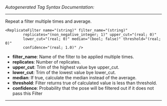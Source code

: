 _Autogenerated Tag Syntax Documentation:_

---
Repeat a filter multiple times and average.

```
<ReplicateFilter name="(string)" filter_name="(string)"
        replicates="(non_negative_integer; 1)" upper_cut="(real; 0)"
        lower_cut="(real; 0)" median="(bool; false)" threshold="(real; 0)"
        confidence="(real; 1.0)" />
```

-   **filter_name**: Name of the filter to be applied multiple times.
-   **replicates**: Number of replicates.
-   **upper_cut**: Trim of the highest value bye upper_cut.
-   **lower_cut**: Trim of the lowest value bye lower_cut.
-   **median**: If true, calculate the median instead of the average.
-   **threshold**: Filter returns true of calculated value is less than threshold.
-   **confidence**: Probability that the pose will be filtered out if it does not pass this Filter

---
